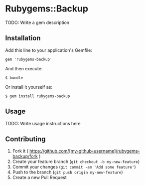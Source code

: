 # Rubygems::Backup

TODO: Write a gem description

## Installation

Add this line to your application's Gemfile:

    gem 'rubygems-backup'

And then execute:

    $ bundle

Or install it yourself as:

    $ gem install rubygems-backup

## Usage

TODO: Write usage instructions here

## Contributing

1. Fork it ( https://github.com/[my-github-username]/rubygems-backup/fork )
2. Create your feature branch (`git checkout -b my-new-feature`)
3. Commit your changes (`git commit -am 'Add some feature'`)
4. Push to the branch (`git push origin my-new-feature`)
5. Create a new Pull Request
